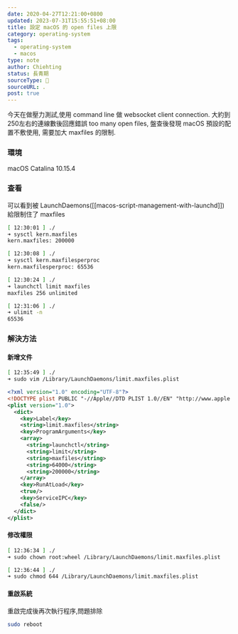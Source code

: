 ```yaml
---
date: 2020-04-27T12:21:00+0800
updated: 2023-07-31T15:55:51+08:00
title: 設定 macOS 的 open files 上限
category: operating-system
tags:
  - operating-system
  - macos
type: note
author: Chiehting
status: 長青期
sourceType: 📜️
sourceURL: .
post: true
---
```


今天在做壓力測試,使用 command line 做 websocket client connection.
大約到250左右的連線數後回應錯誤 too many open files, 盤查後發現 macOS 預設的配置不敷使用, 需要加大 maxfiles 的限制.

<!--more-->

### 環境

macOS Catalina 10.15.4

### 查看

可以看到被  LaunchDaemons([[macos-script-management-with-launchd]]) 給限制住了 maxfiles

```bash
[ 12:30:01 ] ./
➜ sysctl kern.maxfiles
kern.maxfiles: 200000

[ 12:30:08 ] ./
➜ sysctl kern.maxfilesperproc
kern.maxfilesperproc: 65536

[ 12:30:24 ] ./
➜ launchctl limit maxfiles
maxfiles 256 unlimited

[ 12:31:06 ] ./
➜ ulimit -n
65536
```

### 解決方法

#### 新增文件

```bash
[ 12:35:49 ] ./
➜ sudo vim /Library/LaunchDaemons/limit.maxfiles.plist
```

```xml
<?xml version="1.0" encoding="UTF-8"?>
<!DOCTYPE plist PUBLIC "-//Apple//DTD PLIST 1.0//EN" "http://www.apple.com/DTDs/PropertyList-1.0.dtd">
<plist version="1.0">
  <dict>
    <key>Label</key>
    <string>limit.maxfiles</string>
    <key>ProgramArguments</key>
    <array>
      <string>launchctl</string>
      <string>limit</string>
      <string>maxfiles</string>
      <string>64000</string>
      <string>200000</string>
    </array>
    <key>RunAtLoad</key>
    <true/>
    <key>ServiceIPC</key>
    <false/>
  </dict>
</plist>

```

#### 修改權限

```bash
[ 12:36:34 ] ./
➜ sudo chown root:wheel /Library/LaunchDaemons/limit.maxfiles.plist

[ 12:36:44 ] ./
➜ sudo chmod 644 /Library/LaunchDaemons/limit.maxfiles.plist
```

#### 重啟系統

重啟完成後再次執行程序,問題排除

```bash
sudo reboot
```